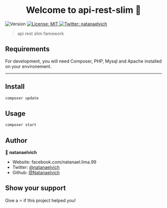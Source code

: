 <h1 align="center">Welcome to api-rest-slim 👋</h1>
<p>
  <img alt="Version" src="https://img.shields.io/badge/version-1.0.0-blue.svg?cacheSeconds=2592000" />
  <a href="#" target="_blank">
    <img alt="License: MIT" src="https://img.shields.io/badge/License-MIT-green.svg" />
  </a>
  <a href="https://twitter.com/natanaelvich" target="_blank">
    <img alt="Twitter: natanaelvich" src="https://img.shields.io/twitter/follow/natanaelvich.svg?style=social" />
  </a>
</p>

> api rest slim famework

## Requirements

For development, you will need Composer, PHP, Mysql and Apache installed on your environement.

---

## Install

```sh
composer update
```

## Usage

```sh
composer start
```

## Author

👤 **natanaelvich**

* Website: facebook.com/natanael.lima.99
* Twitter: [@natanaelvich](https://twitter.com/natanaelvich)
* Github: [@Natanaelvich](https://github.com/Natanaelvich)

## Show your support

Give a ⭐️ if this project helped you!

